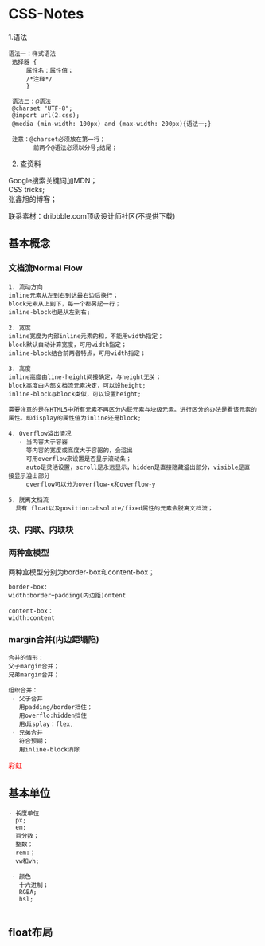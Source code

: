# CSS-Notes

1.语法

 ```
 语法一：样式语法
  选择器 {
      属性名：属性值；
      /*注释*/
      }
      
  语法二：@语法
  @charset "UTF-8";
  @import url(2.css);
  @media (min-width: 100px) and (max-width: 200px){语法一;}
   
  注意：@charset必须放在第一行；
        前两个@语法必须以分号;结尾；
 ```
 
 2. 查资料
 
 Google搜索关键词加MDN；</br>
 CSS tricks;</br>
 张鑫旭的博客；</br>
 
 联系素材：dribbble.com顶级设计师社区(不提供下载)
 
 ## 基本概念
 
 ### 文档流Normal Flow

 ```
 1. 流动方向
 inline元素从左到右到达最右边后换行；
 block元素从上到下，每一个都另起一行；
 inline-block也是从左到右;
 
 2. 宽度
 inline宽度为内部inline元素的和，不能用width指定；
 block默认自动计算宽度，可用width指定；
 inline-block结合前两者特点，可用width指定；
 
 3. 高度
 inline高度由line-height间接确定，与height无关；
 block高度由内部文档流元素决定，可以设height;
 inline-block与block类似，可以设置height;
 
 需要注意的是在HTML5中所有元素不再区分内联元素与块级元素。进行区分的办法是看该元素的属性。即display的属性值为inline还是block;
 
 4. Overflow溢出情况
    · 当内容大于容器
      等内容的宽度或高度大于容器的，会溢出
      可用overflow来设置是否显示滚动条；
      auto是灵活设置，scroll是永远显示，hidden是直接隐藏溢出部分，visible是直       接显示溢出部分
      overflow可以分为overflow-x和overflow-y
      
 5. 脱离文档流
   具有 float以及position:absolute/fixed属性的元素会脱离文档流；
 ```
 ### 块、内联、内联块

 ### 两种盒模型
 
 两种盒模型分别为border-box和content-box；
 
 ```
 border-box:
 width:border+padding(内边距)ontent
 
 content-box：
 width:content
 
 ```
 
 ### margin合并(内边距塌陷)
 
 ```
 合并的情形：
 父子margin合并；
 兄弟margin合并；
 
 组织合并：
  · 父子合并
    用padding/border挡住；
    用overflo:hidden挡住
    用display：flex,
  · 兄弟合并
    符合预期；
    用inline-block消除
 
 ```
 
<font color="red">彩虹</font>
 
 ## 基本单位
 ```
 · 长度单位
   px;
   em;
   百分数；
   整数；
   rem:；
   vw和vh;
 
  · 颜色
    十六进制；
    RGBA;
    hsl;
   
 ```
 ## float布局
 
 


 
